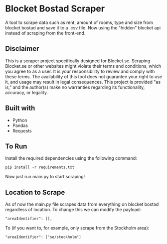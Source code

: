 # Blocket Bostad Scraper

A tool to scrape data such as rent, amount of rooms, type and size from blocket bostad and save it to a .csv file. Now using the "hidden" blocket api instead of scraping from the front-end. 

## Disclaimer

This is a scraper project specifically designed for Blocket.se. Scraping Blocket.se or other websites might violate their terms and conditions, which you agree to as a user. It is your responsibility to review and comply with these terms. The availability of this tool does not guarantee your right to use it, and usage may result in legal consequences. This project is provided "as is," and the author(s) make no warranties regarding its functionality, accuracy, or legality.

## Built with

- Python
- Pandas
- Requests

## To Run

Install the required dependencies using the following command: 
```
pip install -r requirements.txt
```
Now just run main.py to start scraping!

## Location to Scrape

As of now the main.py file scrapes data from everything on blocket bostad regardless of location. 
To change this we can modify the payload:
```
"areaIdentifier": [],
```

To (if you want to, for example, only scrape from the Stockholm area):

```
"areaIdentifier": ["se/stockholm"]
```
